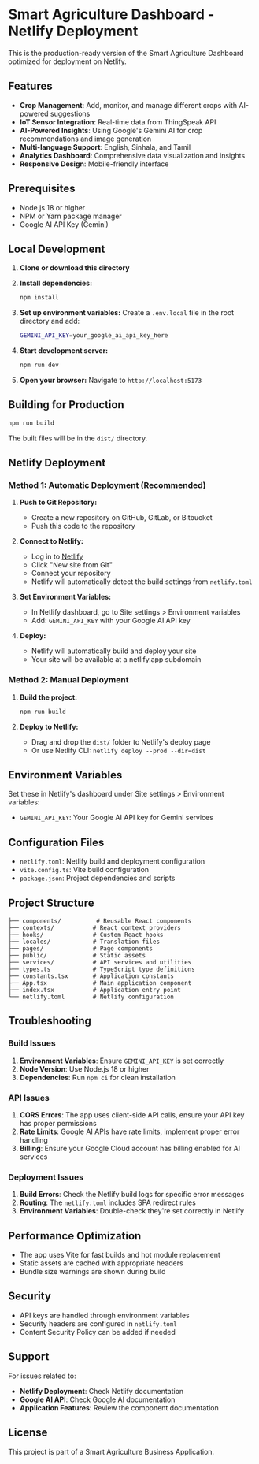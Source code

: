 # Smart Agriculture Dashboard - Netlify Deployment

This is the production-ready version of the Smart Agriculture Dashboard optimized for deployment on Netlify.

## Features

- **Crop Management**: Add, monitor, and manage different crops with AI-powered suggestions
- **IoT Sensor Integration**: Real-time data from ThingSpeak API
- **AI-Powered Insights**: Using Google's Gemini AI for crop recommendations and image generation
- **Multi-language Support**: English, Sinhala, and Tamil
- **Analytics Dashboard**: Comprehensive data visualization and insights
- **Responsive Design**: Mobile-friendly interface

## Prerequisites

- Node.js 18 or higher
- NPM or Yarn package manager
- Google AI API Key (Gemini)

## Local Development

1. **Clone or download this directory**

2. **Install dependencies:**
   ```bash
   npm install
   ```

3. **Set up environment variables:**
   Create a `.env.local` file in the root directory and add:
   ```bash
   GEMINI_API_KEY=your_google_ai_api_key_here
   ```

4. **Start development server:**
   ```bash
   npm run dev
   ```

5. **Open your browser:**
   Navigate to `http://localhost:5173`

## Building for Production

```bash
npm run build
```

The built files will be in the `dist/` directory.

## Netlify Deployment

### Method 1: Automatic Deployment (Recommended)

1. **Push to Git Repository:**
   - Create a new repository on GitHub, GitLab, or Bitbucket
   - Push this code to the repository

2. **Connect to Netlify:**
   - Log in to [Netlify](https://netlify.com)
   - Click "New site from Git"
   - Connect your repository
   - Netlify will automatically detect the build settings from `netlify.toml`

3. **Set Environment Variables:**
   - In Netlify dashboard, go to Site settings > Environment variables
   - Add: `GEMINI_API_KEY` with your Google AI API key

4. **Deploy:**
   - Netlify will automatically build and deploy your site
   - Your site will be available at a netlify.app subdomain

### Method 2: Manual Deployment

1. **Build the project:**
   ```bash
   npm run build
   ```

2. **Deploy to Netlify:**
   - Drag and drop the `dist/` folder to Netlify's deploy page
   - Or use Netlify CLI: `netlify deploy --prod --dir=dist`

## Environment Variables

Set these in Netlify's dashboard under Site settings > Environment variables:

- `GEMINI_API_KEY`: Your Google AI API key for Gemini services

## Configuration Files

- `netlify.toml`: Netlify build and deployment configuration
- `vite.config.ts`: Vite build configuration
- `package.json`: Project dependencies and scripts

## Project Structure

```
├── components/          # Reusable React components
├── contexts/           # React context providers
├── hooks/              # Custom React hooks
├── locales/            # Translation files
├── pages/              # Page components
├── public/             # Static assets
├── services/           # API services and utilities
├── types.ts            # TypeScript type definitions
├── constants.tsx       # Application constants
├── App.tsx             # Main application component
├── index.tsx           # Application entry point
└── netlify.toml        # Netlify configuration
```

## Troubleshooting

### Build Issues

1. **Environment Variables**: Ensure `GEMINI_API_KEY` is set correctly
2. **Node Version**: Use Node.js 18 or higher
3. **Dependencies**: Run `npm ci` for clean installation

### API Issues

1. **CORS Errors**: The app uses client-side API calls, ensure your API key has proper permissions
2. **Rate Limits**: Google AI APIs have rate limits, implement proper error handling
3. **Billing**: Ensure your Google Cloud account has billing enabled for AI services

### Deployment Issues

1. **Build Errors**: Check the Netlify build logs for specific error messages
2. **Routing**: The `netlify.toml` includes SPA redirect rules
3. **Environment Variables**: Double-check they're set correctly in Netlify

## Performance Optimization

- The app uses Vite for fast builds and hot module replacement
- Static assets are cached with appropriate headers
- Bundle size warnings are shown during build

## Security

- API keys are handled through environment variables
- Security headers are configured in `netlify.toml`
- Content Security Policy can be added if needed

## Support

For issues related to:
- **Netlify Deployment**: Check Netlify documentation
- **Google AI API**: Check Google AI documentation
- **Application Features**: Review the component documentation

## License

This project is part of a Smart Agriculture Business Application.
